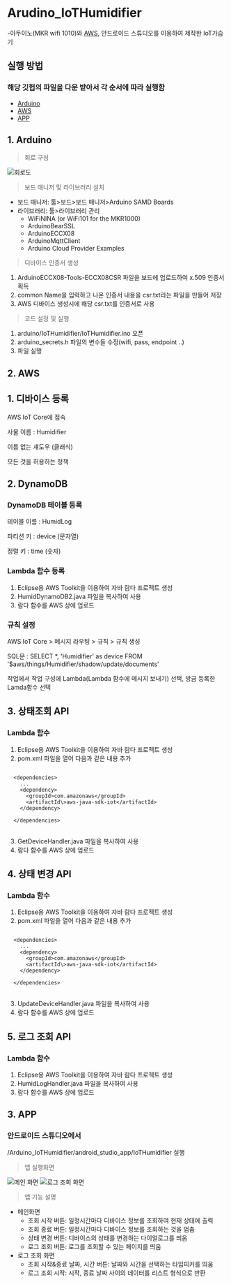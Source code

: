 # Arudino_IoTHumidifier
-아두이노(MKR wifi 1010)와 [AWS](https://aws.amazon.com/ko/console/), 안드로이드 스튜디오를 이용하여 제작한 IoT가습기

## 실행 방법
### 해당 깃헙의 파일을 다운 받아서 각 순서에 따라 실행함 
- [Arduino](#1-arduino)
- [AWS](#2-aws)
- [APP](#3-app)

## 1. Arduino

>회로 구성

![회로도](/img/frizting.png)


>보드 매니저 및 라이브러리 설치
- 보드 매니저: 툴>보드>보드 매니저>Arduino SAMD Boards
- 라이브러리:  툴>라이브러리 관리
  - WiFiNINA (or WiFi101 for the MKR1000)
  - ArduinoBearSSL
  - ArduinoECCX08
  - ArduinoMqttClient
  - Arduino Cloud Provider Examples

>디바이스 인증서 생성
1. ArduinoECCX08-Tools-ECCX08CSR 파일을 보드에 업로드하여 x.509 인증서 획득
2. common Name을 입력하고 나온 인증서 내용을 csr.txt라는 파일을 만들어 저장
3. AWS 디바이스 생성시에 해당 csr.txt를 인증서로 사용

>코드 설정 및 실행
1. arduino/IoTHumidifier/IoTHumidifier.ino 오픈
2. arduino_secrets.h 파일의 변수들 수정(wifi, pass, endpoint ..)
3. 파일 실행


## 2. AWS

## 1. 디바이스 등록

AWS IoT Core에 접속

사물 이름 : Humidifier

이름 없는 섀도우 (클래식)

모든 것을 허용하는 정책


## 2. DynamoDB

### DynamoDB 테이블 등록

테이블 이름 : HumidLog

파티션 키 : device (문자열)

정렬 키 : time (숫자)

### Lambda 함수 등록

1. Eclipse용 AWS Toolkit을 이용하여 자바 람다 프로젝트 생성
2. HumidDynamoDB2.java 파일을 복사하여 사용
3. 람다 함수를 AWS 상에 업로드

### 규칙 설정

AWS IoT Core > 메시지 라우팅 > 규칙 > 규칙 생성

SQL문 : SELECT *, 'Humidifier' as device FROM '$aws/things/Humidifier/shadow/update/documents'

작업에서 작업 구성에 Lambda(Lambda 함수에 메시지 보내기) 선택, 방금 등록한 Lamda함수 선택


## 3. 상태조회 API

### Lambda 함수

1. Eclipse용 AWS Toolkit을 이용하여 자바 람다 프로젝트 생성
2. pom.xml 파일을 열어 다음과 같은 내용 추가

<pre>
<code>
  &lt;dependencies>
    ...    
    &lt;dependency>
      &lt;groupId>com.amazonaws&lt;/groupId>
      &lt;artifactId\>aws-java-sdk-iot&lt;/artifactId>
    &lt;/dependency>

  &lt;/dependencies>  
</code>
</pre>

3. GetDeviceHandler.java 파일을 복사하여 사용
4. 람다 함수를 AWS 상에 업로드


## 4. 상태 변경 API

### Lambda 함수

1. Eclipse용 AWS Toolkit을 이용하여 자바 람다 프로젝트 생성
2. pom.xml 파일을 열어 다음과 같은 내용 추가

<pre>
<code>
  &lt;dependencies>
    ...    
    &lt;dependency>
      &lt;groupId>com.amazonaws&lt;/groupId>
      &lt;artifactId\>aws-java-sdk-iot&lt;/artifactId>
    &lt;/dependency>

  &lt;/dependencies>  
</code>
</pre>

3. UpdateDeviceHandler.java 파일을 복사하여 사용
4. 람다 함수를 AWS 상에 업로드


## 5. 로그 조회 API

### Lambda 함수

1. Eclipse용 AWS Toolkit을 이용하여 자바 람다 프로젝트 생성
2. HumidLogHandler.java 파일을 복사하여 사용
3. 람다 함수를 AWS 상에 업로드



## 3. APP
### 안드로이드 스튜디오에서 
/Arduino_IoTHumidifier/android_studio_app/IoTHumidifier 실행

> 앱 실행화면

![메인 화면](/img/app_main.png)
![로그 조회 화면](/img/app_log.png)


> 앱 기능 설명
- 메인화면
  - 조회 시작 버튼: 일정시간마다 디바이스 정보를 조회하여 현재 상태에 출력
  - 조회 종료 버튼: 일정시간마다 디바이스 정보를 조회하는 것을 멈춤
  - 상태 변경 버튼: 디바이스의 상태를 변경하는 다이얼로그를 띄움
  - 로그 조회 버튼: 로그를 조회할 수 있는 페이지를 띄움
- 로그 조회 화면
  - 조회 시작&종료 날짜, 시간 버튼: 날짜와 시간을 선택하는 타임피커를 띄움
  - 로그 조회 시작: 시작, 종료 날짜 사이의 데이터를 리스트 형식으로 반환
  